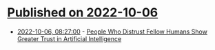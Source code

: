 # [Published on 2022-10-06](index.md)

* [2022-10-06, 08:27:00](https://soylentnews.org/article.pl?sid=22/10/05/1421200&from=rss) - [People Who Distrust Fellow Humans Show Greater Trust in Artificial Intelligence](https://soylentnews.org/article.pl?sid=22/10/05/1421200&from=rss)
